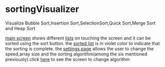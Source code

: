 # sortingVisualizer
Visualize Bubble Sort,Insertion Sort,SelectionSort,Quick Sort,Merge Sort and Heap Sort

[main screen](https://github.com/MansoorCM/sortingVisualizer/blob/master/main.jpg) shows different [lists](https://github.com/MansoorCM/sortingVisualizer/blob/master/list.jpg) on touching the screen and it can be sorted using the sort button.
the [sorted list](https://github.com/MansoorCM/sortingVisualizer/blob/master/sorted.jpg) is in violet color to indicate that the sorting is complete. 
the [settings page](https://github.com/MansoorCM/sortingVisualizer/blob/master/settings.jpg) allows the user to change the speed,array size and the sorting algorithm(among the six mentioned previously).click [here](https://github.com/MansoorCM/sortingVisualizer/blob/master/algorithm.jpg) to see the screen to change algorithm 
